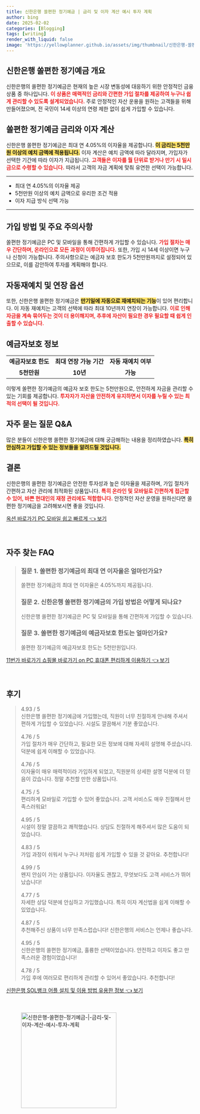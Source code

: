```yaml
---
title: 신한은행 쏠편한 정기예금 | 금리 및 이자 계산 예시 투자 계획
author: bing
date: 2025-02-02
categories: [Blogging]
tags: [writing]
render_with_liquid: false
image: 'https://yellowplanner.github.io/assets/img/thumbnail/신한은행-쏠편한-정기예금-|-금리-및-이자-계산-예시-투자-계획.webp'
---
```



<h2 id='신한은행_쏠편한_정기예금_개요'>신한은행 쏠편한 정기예금 개요</h2>

<p>신한은행의 쏠편한 정기예금은 현재의 높은 시장 변동성에 대응하기 위한 안정적인 금융 상품 중 하나입니다. <b><span style="color: #ee2323;">이 상품은 매력적인 금리와 간편한 가입 절차를 제공하여 누구나 쉽게 관리할 수 있도록 설계되었습니다.</span></b> 주로 안정적인 자산 운용을 원하는 고객들을 위해 만들어졌으며, 전 국민이 14세 이상의 연령 제한 없이 쉽게 가입할 수 있습니다.</p>

<h2 id='쏠편한_정기예금_금리와_이자_계산'>쏠편한 정기예금 금리와 이자 계산</h2>

<p>신한은행 쏠편한 정기예금은 최대 연 4.05%의 이자율을 제공합니다. <b><span style="background-color: #ffe066;">이 금리는 5천만원 이상의 예치 금액에 적용됩니다.</span></b> 이자 계산은 예치 금액에 따라 달라지며, 가입자가 선택한 기간에 따라 이자가 지급됩니다. <b><span style="color: #ee2323;">고객들은 이자를 월 단위로 받거나 만기 시 일시금으로 수령할 수 있습니다.</span></b> 따라서 고객의 자금 계획에 맞춰 유연한 선택이 가능합니다.</p>

<hr />

<ul>
    <li>최대 연 4.05%의 이자율 제공</li>
    <li>5천만원 이상의 예치 금액으로 유리한 조건 적용</li>
    <li>이자 지급 방식 선택 가능</li>
</ul>

<hr />

<h2 id='가입_방법_및_주요_주의사항'>가입 방법 및 주요 주의사항</h2>

<p>쏠편한 정기예금은 PC 및 모바일을 통해 간편하게 가입할 수 있습니다. <b><span style="color: #ee2323;">가입 절차는 매우 간단하며, 온라인으로 모든 과정이 이루어집니다.</span></b> 또한, 가입 시 14세 이상이면 누구나 신청이 가능합니다. 주의사항으로는 예금자 보호 한도가 5천만원까지로 설정되어 있으므로, 이를 감안하여 투자를 계획해야 합니다.</p>

<h2 id='자동재예치_및_연장_옵션'>자동재예치 및 연장 옵션</h2>

<p>또한, 신한은행 쏠편한 정기예금은 <b><span style="background-color: #ffe066;">만기일에 자동으로 재예치되는 기능</span></b>이 있어 편리합니다. 이 자동 재예치는 고객의 선택에 따라 최대 10년까지 연장이 가능합니다. <b><span style="color: #ee2323;">이로 인해 자금을 계속 묶어두는 것이 더 용이해지며, 추후에 자산이 필요한 경우 필요할 때 쉽게 인출할 수 있습니다.</span></b></p>

<h2 id='예금자보호_정보'>예금자보호 정보</h2>

<table>
    <tr>
        <td style="text-align: center; height: 17px;"><b>예금자보호 한도</b></td>
        <td style="text-align: center; height: 17px;"><b>최대 연장 가능 기간</b></td>
        <td style="text-align: center; height: 17px;"><b>자동 재예치 여부</b></td>
    </tr>
    <tr>
        <td style="text-align: center; height: 17px;"><b>5천만원</b></td>
        <td style="text-align: center; height: 17px;"><b>10년</b></td>
        <td style="text-align: center; height: 17px;"><b>가능</b></td>
    </tr>
</table>

<p>이렇게 쏠편한 정기예금의 예금자 보호 한도는 5천만원으로, 안전하게 자금을 관리할 수 있는 기회를 제공합니다. <b><span style="color: #ee2323;">투자자가 자산을 안전하게 유지하면서 이자를 누릴 수 있는 최적의 선택이 될 것입니다.</span></b></p>

<h2 id='자주_묻는_질문_QNA'>자주 묻는 질문 Q&A</h2>

<p>많은 분들이 신한은행 쏠편한 정기예금에 대해 궁금해하는 내용을 정리하였습니다. <b><span style="background-color: #ffe066;">특히 안심하고 가입할 수 있는 정보들을 알려드릴 것입니다.</span></b></p>

<h2 id='결론'>결론</h2>

<p>신한은행의 쏠편한 정기예금은 안전한 투자성과 높은 이자율을 제공하며, 가입 절차가 간편하고 자산 관리에 최적화된 상품입니다. <b><span style="color: #ee2323;">특히 온라인 및 모바일로 간편하게 접근할 수 있어, 바쁜 현대인의 재정 관리에도 적합합니다.</span></b> 안정적인 자산 운영을 원하신다면 쏠편한 정기예금을 고려해보시면 좋을 것입니다.</p>


<p><a class="click-button" title="옥션 바로가기 PC 모바일 쉽고 빠르게" href="https://yellowplanner.github.io/posts/%EC%98%A5%EC%85%98-%EB%B0%94%EB%A1%9C%EA%B0%80%EA%B8%B0-PC-%EB%AA%A8%EB%B0%94%EC%9D%BC-%EC%89%BD%EA%B3%A0-%EB%B9%A0%EB%A5%B4%EA%B2%8C/" rel="dofollow">옥션 바로가기 PC 모바일 쉽고 빠르게 👈 보기</a></p><br>
<h2 id='자주_찾는_FAQ'>자주 찾는 FAQ</h2>
<div itemscope="" itemtype="https://schema.org/FAQPage"> 
<blockquote> 
<div itemscope="" itemprop="mainEntity" itemtype="https://schema.org/Question"> 
<h3 itemprop="name">질문 1. 쏠편한 정기예금의 최대 연 이자율은 얼마인가요?</h3> 
<div itemscope="" itemprop="acceptedAnswer" itemtype="https://schema.org/Answer"> 
<span itemprop="text"> 
<p>쏠편한 정기예금의 최대 연 이자율은 4.05%까지 제공됩니다.</p> 
</span> 
</div> 
</div> 
<div itemscope="" itemprop="mainEntity" itemtype="https://schema.org/Question"> 
<h3 itemprop="name">질문 2. 신한은행 쏠편한 정기예금의 가입 방법은 어떻게 되나요?</h3> 
<div itemscope="" itemprop="acceptedAnswer" itemtype="https://schema.org/Answer"> 
<span itemprop="text"> 
<p>신한은행 쏠편한 정기예금은 PC 및 모바일을 통해 간편하게 가입할 수 있습니다.</p> 
</span> 
</div> 
</div> 
<div itemscope="" itemprop="mainEntity" itemtype="https://schema.org/Question"> 
<h3 itemprop="name">질문 3. 쏠편한 정기예금의 예금자보호 한도는 얼마인가요?</h3> 
<div itemscope="" itemprop="acceptedAnswer" itemtype="https://schema.org/Answer"> 
<span itemprop="text"> 
<p>쏠편한 정기예금의 예금자보호 한도는 5천만원입니다.</p> 
</span> 
</div> 
</div> 
</blockquote> 
</div>
<p><a class="click-button" title="11번가 바로가기 쇼핑몰 바로가기 on PC 휴대폰 편리하게 이용하기" href="https://yellowplanner.github.io/posts/11%EB%B2%88%EA%B0%80-%EB%B0%94%EB%A1%9C%EA%B0%80%EA%B8%B0-%EC%87%BC%ED%95%91%EB%AA%B0-%EB%B0%94%EB%A1%9C%EA%B0%80%EA%B8%B0-on-PC-%ED%9C%B4%EB%8C%80%ED%8F%B0-%ED%8E%B8%EB%A6%AC%ED%95%98%EA%B2%8C-%EC%9D%B4%EC%9A%A9%ED%95%98%EA%B8%B0/" rel="dofollow">11번가 바로가기 쇼핑몰 바로가기 on PC 휴대폰 편리하게 이용하기 👈 보기</a></p><br>
<h2 id='후기'>후기</h2>
<div itemscope itemtype="https://schema.org/Product">
  <blockquote>
  <div itemprop="review" itemscope itemtype="https://schema.org/Review">
      <div itemprop="reviewRating" itemscope itemtype="https://schema.org/Rating"> <span itemprop="ratingValue">4.93</span> / <span itemprop="bestRating">5</span> </div>
      <span itemprop="reviewBody">신한은행 쏠편한 정기예금에 가입했는데, 직원이 너무 친절하게 안내해 주셔서 편하게 가입할 수 있었습니다. 시설도 깔끔해서 기분 좋았습니다.</span>
  </div>
  <br>
  <div itemprop="review" itemscope itemtype="https://schema.org/Review">
      <div itemprop="reviewRating" itemscope itemtype="https://schema.org/Rating"> <span itemprop="ratingValue">4.76</span> / <span itemprop="bestRating">5</span> </div>
      <span itemprop="reviewBody">가입 절차가 매우 간단하고, 필요한 모든 정보에 대해 자세히 설명해 주셨습니다. 덕분에 쉽게 이해할 수 있었습니다.</span>
  </div>
  <br>
  <div itemprop="review" itemscope itemtype="https://schema.org/Review">
      <div itemprop="reviewRating" itemscope itemtype="https://schema.org/Rating"> <span itemprop="ratingValue">4.76</span> / <span itemprop="bestRating">5</span> </div>
      <span itemprop="reviewBody">이자율이 매우 매력적이라 가입하게 되었고, 직원분의 상세한 설명 덕분에 더 믿음이 갔습니다. 정말 추천할 만한 상품입니다.</span>
  </div>
  <br>
  <div itemprop="review" itemscope itemtype="https://schema.org/Review">
      <div itemprop="reviewRating" itemscope itemtype="https://schema.org/Rating"> <span itemprop="ratingValue">4.75</span> / <span itemprop="bestRating">5</span> </div>
      <span itemprop="reviewBody">편리하게 모바일로 가입할 수 있어 좋았습니다. 고객 서비스도 매우 친절해서 만족스러워요!</span>
  </div>
  <br>
  <div itemprop="review" itemscope itemtype="https://schema.org/Review">
      <div itemprop="reviewRating" itemscope itemtype="https://schema.org/Rating"> <span itemprop="ratingValue">4.95</span> / <span itemprop="bestRating">5</span> </div>
      <span itemprop="reviewBody">시설이 정말 깔끔하고 쾌적했습니다. 상담도 친절하게 해주셔서 많은 도움이 되었습니다.</span>
  </div>
  <br>
  <div itemprop="review" itemscope itemtype="https://schema.org/Review">
      <div itemprop="reviewRating" itemscope itemtype="https://schema.org/Rating"> <span itemprop="ratingValue">4.83</span> / <span itemprop="bestRating">5</span> </div>
      <span itemprop="reviewBody">가입 과정이 쉬워서 누구나 저처럼 쉽게 가입할 수 있을 것 같아요. 추천합니다!</span>
  </div>
  <br>
  <div itemprop="review" itemscope itemtype="https://schema.org/Review">
      <div itemprop="reviewRating" itemscope itemtype="https://schema.org/Rating"> <span itemprop="ratingValue">4.99</span> / <span itemprop="bestRating">5</span> </div>
      <span itemprop="reviewBody">왠지 안심이 가는 상품입니다. 이자율도 괜찮고, 무엇보다도 고객 서비스가 뛰어났습니다!</span>
  </div>
  <br>
  <div itemprop="review" itemscope itemtype="https://schema.org/Review">
      <div itemprop="reviewRating" itemscope itemtype="https://schema.org/Rating"> <span itemprop="ratingValue">4.77</span> / <span itemprop="bestRating">5</span> </div>
      <span itemprop="reviewBody">자세한 상담 덕분에 안심하고 가입했습니다. 특히 이자 계산법을 쉽게 이해할 수 있었습니다.</span>
  </div>
  <br>
  <div itemprop="review" itemscope itemtype="https://schema.org/Review">
      <div itemprop="reviewRating" itemscope itemtype="https://schema.org/Rating"> <span itemprop="ratingValue">4.87</span> / <span itemprop="bestRating">5</span> </div>
      <span itemprop="reviewBody">추천해주신 상품이 너무 만족스럽습니다! 신한은행의 서비스는 언제나 좋습니다.</span>
  </div>
  <br>
  <div itemprop="review" itemscope itemtype="https://schema.org/Review">
      <div itemprop="reviewRating" itemscope itemtype="https://schema.org/Rating"> <span itemprop="ratingValue">4.95</span> / <span itemprop="bestRating">5</span> </div>
      <span itemprop="reviewBody">신한은행의 쏠편한 정기예금, 훌륭한 선택이었습니다. 안전하고 이자도 좋고 만족스러운 경험이었습니다!</span>
  </div>
  <br>
  <div itemprop="review" itemscope itemtype="https://schema.org/Review">
      <div itemprop="reviewRating" itemscope itemtype="https://schema.org/Rating"> <span itemprop="ratingValue">4.78</span> / <span itemprop="bestRating">5</span> </div>
      <span itemprop="reviewBody">가입 후에 여러모로 편리하게 관리할 수 있어서 좋았습니다. 추천합니다!</span>
  </div>
  </blockquote>
</div>
<p><a class="click-button" title="신한은행 SOL뱅크 어플 설치 및 이용 방법 유용한 정보" href="https://yellowplanner.github.io/posts/%EC%8B%A0%ED%95%9C%EC%9D%80%ED%96%89-SOL%EB%B1%85%ED%81%AC-%EC%96%B4%ED%94%8C-%EC%84%A4%EC%B9%98-%EB%B0%8F-%EC%9D%B4%EC%9A%A9-%EB%B0%A9%EB%B2%95-%EC%9C%A0%EC%9A%A9%ED%95%9C-%EC%A0%95%EB%B3%B4/" rel="dofollow">신한은행 SOL뱅크 어플 설치 및 이용 방법 유용한 정보 👈 보기</a></p><br>
<figure class="image"><img src="https://yellowplanner.github.io/assets/img/thumbnail/신한은행-쏠편한-정기예금-|-금리-및-이자-계산-예시-투자-계획.webp" alt="신한은행-쏠편한-정기예금-|-금리-및-이자-계산-예시-투자-계획" width="256" height="256"></figure>